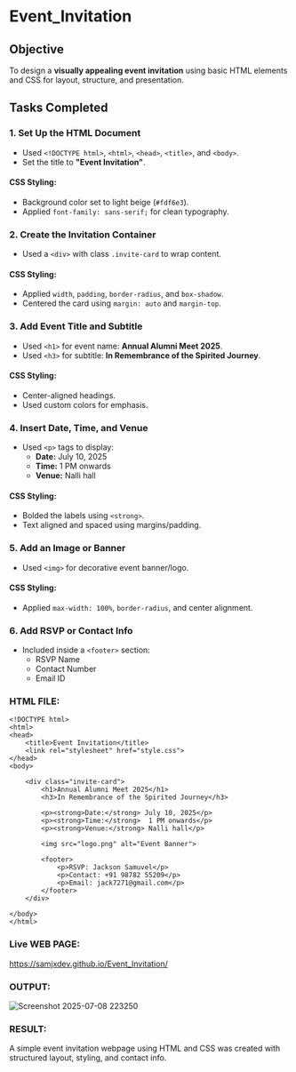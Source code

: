 # Event_Invitation

## Objective
To design a **visually appealing event invitation** using basic HTML elements and CSS for layout, structure, and presentation.
## Tasks Completed
### 1. Set Up the HTML Document
- Used `<!DOCTYPE html>`, `<html>`, `<head>`, `<title>`, and `<body>`.
- Set the title to **"Event Invitation"**.

#### CSS Styling:
- Background color set to light beige (`#fdf6e3`).
- Applied `font-family: sans-serif;` for clean typography.

### 2. Create the Invitation Container
- Used a `<div>` with class `.invite-card` to wrap content.

#### CSS Styling:
- Applied `width`, `padding`, `border-radius`, and `box-shadow`.
- Centered the card using `margin: auto` and `margin-top`.

### 3. Add Event Title and Subtitle
- Used `<h1>` for event name: **Annual Alumni Meet 2025**.
- Used `<h3>` for subtitle: **In Remembrance of the Spirited Journey**.

#### CSS Styling:
- Center-aligned headings.
- Used custom colors for emphasis.

### 4. Insert Date, Time, and Venue
- Used `<p>` tags to display:
  - **Date:** July 10, 2025
  - **Time:** 1 PM onwards
  - **Venue:** Nalli hall

#### CSS Styling:
- Bolded the labels using `<strong>`.
- Text aligned and spaced using margins/padding.

### 5. Add an Image or Banner
- Used `<img>` for decorative event banner/logo.

#### CSS Styling:
- Applied `max-width: 100%`, `border-radius`, and center alignment.

### 6. Add RSVP or Contact Info
- Included inside a `<footer>` section:
  - RSVP Name
  - Contact Number
  - Email ID
### HTML FILE:
```
<!DOCTYPE html>
<html>
<head>
    <title>Event Invitation</title>
    <link rel="stylesheet" href="style.css">
</head>
<body>

    <div class="invite-card">
        <h1>Annual Alumni Meet 2025</h1>
        <h3>In Remembrance of the Spirited Journey</h3>

        <p><strong>Date:</strong> July 10, 2025</p>
        <p><strong>Time:</strong>  1 PM onwards</p>
        <p><strong>Venue:</strong> Nalli hall</p>

        <img src="logo.png" alt="Event Banner">

        <footer>
            <p>RSVP: Jackson Samuvel</p>
            <p>Contact: +91 98782 55209</p>
            <p>Email: jack7271@gmail.com</p>
        </footer>
    </div>

</body>
</html>
```

### Live WEB PAGE:
https://samjxdev.github.io/Event_Invitation/
### OUTPUT:
![Screenshot 2025-07-08 223250](https://github.com/user-attachments/assets/67860673-15b0-48b7-9bb7-fa6518573b51)

### RESULT:
A simple event invitation webpage using HTML and CSS was created with structured layout, styling, and contact info.

